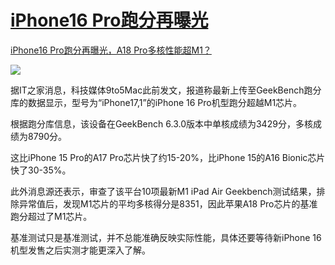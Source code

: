 # [iPhone16 Pro跑分再曝光](https://github.com/jaaleng/jaaleng.github.io/issues/71)

[iPhone16 Pro跑分再曝光，A18 Pro多核性能超M1？](https://wap.gamersky.com/news/Content-1819278.html)

![](https://pic.superbed.cc/item/66ee35442e3b94edabed435b.jpg)


据IT之家消息，科技媒体9to5Mac此前发文，报道称最新上传至GeekBench跑分库的数据显示，型号为“iPhone17,1”的iPhone 16 Pro机型跑分超越M1芯片。  

根据跑分库信息，该设备在GeekBench 6.3.0版本中单核成绩为3429分，多核成绩为8790分。  

这比iPhone 15 Pro的A17 Pro芯片快了约15-20%，比iPhone 15的A16 Bionic芯片快了30-35%。  

此外消息源还表示，审查了该平台10项最新M1 iPad Air Geekbench测试结果，排除异常值后，发现M1芯片的平均多核得分是8351，因此苹果A18 Pro芯片的基准跑分超过了M1芯片。  

基准测试只是基准测试，并不总能准确反映实际性能，具体还要等待新iPhone 16机型发售之后实测才能更深入了解。


